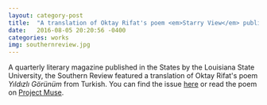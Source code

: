 ```yaml
---
layout: category-post
title:  "A translation of Oktay Rifat's poem <em>Starry View</em> published in <em>the Southern Review</em>"
date:   2016-08-05 20:20:56 -0400
categories: works
img: southernreview.jpg
---
```


A quarterly literary magazine published in the States by the Louisiana State University, the Southern Review featured a translation of Oktay Rifat's poem _Yıldızlı Görünüm_ from Turkish. You can find the issue [here](https://thesouthernreview.org/issues/detail/Summer-2023/265/) or read the poem on [Project Muse](https://muse.jhu.edu/article/900977).
